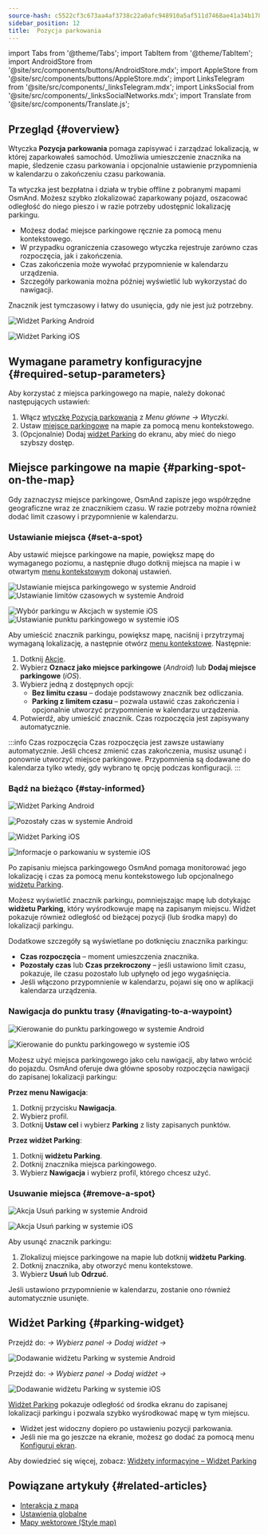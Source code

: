 ```yaml
---
source-hash: c5522cf3c673aa4af3738c22a0afc948910a5af511d7468ae41a34b1784474ea
sidebar_position: 12
title:  Pozycja parkowania
---
```

import Tabs from '@theme/Tabs';
import TabItem from '@theme/TabItem';
import AndroidStore from '@site/src/components/buttons/AndroidStore.mdx';
import AppleStore from '@site/src/components/buttons/AppleStore.mdx';
import LinksTelegram from '@site/src/components/_linksTelegram.mdx';
import LinksSocial from '@site/src/components/_linksSocialNetworks.mdx';
import Translate from '@site/src/components/Translate.js';



## Przegląd {#overview}

Wtyczka **Pozycja parkowania** pomaga zapisywać i zarządzać lokalizacją, w której zaparkowałeś samochód. Umożliwia umieszczenie znacznika na mapie, śledzenie czasu parkowania i opcjonalnie ustawienie przypomnienia w kalendarzu o zakończeniu czasu parkowania.

Ta wtyczka jest bezpłatna i działa w trybie offline z pobranymi mapami OsmAnd. Możesz szybko zlokalizować zaparkowany pojazd, oszacować odległość do niego pieszo i w razie potrzeby udostępnić lokalizację parkingu.

- Możesz dodać miejsce parkingowe ręcznie za pomocą menu kontekstowego.
- W przypadku ograniczenia czasowego wtyczka rejestruje zarówno czas rozpoczęcia, jak i zakończenia.
- Czas zakończenia może wywołać przypomnienie w kalendarzu urządzenia.
- Szczegóły parkowania można później wyświetlić lub wykorzystać do nawigacji.

Znacznik jest tymczasowy i łatwy do usunięcia, gdy nie jest już potrzebny.

<Tabs groupId="operating-systems" queryString="current-os">

<TabItem value="android" label="Android">

![Widżet Parking Android](@site/static/img/plugins/parking/parking_widget_android.png)

</TabItem>

<TabItem value="ios" label="iOS">

![Widżet Parking iOS](@site/static/img/plugins/parking/parking_widget_ios.png)

</TabItem>

</Tabs>


## Wymagane parametry konfiguracyjne {#required-setup-parameters}

Aby korzystać z miejsca parkingowego na mapie, należy dokonać następujących ustawień:

1. Włącz [wtyczkę Pozycja parkowania](../plugins/index.md#enable--disable) z *Menu główne → Wtyczki*.
2. Ustaw [miejsce parkingowe](#set-a-spot) na mapie za pomocą menu kontekstowego.
3. (Opcjonalnie) Dodaj [widżet Parking](#parking-widget) do ekranu, aby mieć do niego szybszy dostęp.


## Miejsce parkingowe na mapie {#parking-spot-on-the-map}

Gdy zaznaczysz miejsce parkingowe, OsmAnd zapisze jego współrzędne geograficzne wraz ze znacznikiem czasu. W razie potrzeby można również dodać limit czasowy i przypomnienie w kalendarzu.


### Ustawianie miejsca {#set-a-spot}

Aby ustawić miejsce parkingowe na mapie, powiększ mapę do wymaganego poziomu, a następnie długo dotknij miejsca na mapie i w otwartym [menu kontekstowym](../map/map-context-menu.md) dokonaj ustawień.

<Tabs groupId="operating-systems" queryString="current-os">

<TabItem value="android" label="Android">

![Ustawianie miejsca parkingowego w systemie Android](@site/static/img/plugins/parking/and_set_p_point_limit.png) ![Ustawianie limitów czasowych w systemie Android](@site/static/img/plugins/parking/and_set_p_point4_.png)

</TabItem>

<TabItem value="ios" label="iOS">

![Wybór parkingu w Akcjach w systemie iOS](@site/static/img/plugins/parking/ios_set_p_point2.png)  ![Ustawianie punktu parkingowego w systemie iOS](@site/static/img/plugins/parking/ios_set_p_point3_-2.png)

</TabItem>

</Tabs>

Aby umieścić znacznik parkingu, powiększ mapę, naciśnij i przytrzymaj wymaganą lokalizację, a następnie otwórz [menu kontekstowe](../map/map-context-menu.md). Następnie:

1. Dotknij [Akcje](../map/map-context-menu#actions).
2. Wybierz **Oznacz jako miejsce parkingowe** (*Android*) lub **Dodaj miejsce parkingowe** (*iOS*).
3. Wybierz jedną z dostępnych opcji:
   - **Bez limitu czasu** – dodaje podstawowy znacznik bez odliczania.
   - **Parking z limitem czasu** – pozwala ustawić czas zakończenia i opcjonalnie utworzyć przypomnienie w kalendarzu urządzenia.
4. Potwierdź, aby umieścić znacznik. Czas rozpoczęcia jest zapisywany automatycznie.

:::info Czas rozpoczęcia
Czas rozpoczęcia jest zawsze ustawiany automatycznie. Jeśli chcesz zmienić czas zakończenia, musisz usunąć i ponownie utworzyć miejsce parkingowe. Przypomnienia są dodawane do kalendarza tylko wtedy, gdy wybrano tę opcję podczas konfiguracji.
:::


### Bądź na bieżąco {#stay-informed}

<Tabs groupId="operating-systems" queryString="current-os">

<TabItem value="android" label="Android">

![Widżet Parking Android](@site/static/img/plugins/parking/parking_widget_android.png)

![Pozostały czas w systemie Android](@site/static/img/plugins/parking/and_parking_info_left.png)

</TabItem>

<TabItem value="ios" label="iOS">

![Widżet Parking iOS](@site/static/img/plugins/parking/parking_widget_ios.png)

![Informacje o parkowaniu w systemie iOS](@site/static/img/plugins/parking/ios_parking_info.png)


</TabItem>

</Tabs>

Po zapisaniu miejsca parkingowego OsmAnd pomaga monitorować jego lokalizację i czas za pomocą menu kontekstowego lub opcjonalnego [widżetu Parking](#parking-widget).

Możesz wyświetlić znacznik parkingu, pomniejszając mapę lub dotykając **widżetu Parking**, który wyśrodkowuje mapę na zapisanym miejscu. Widżet pokazuje również odległość od bieżącej pozycji (lub środka mapy) do lokalizacji parkingu.

Dodatkowe szczegóły są wyświetlane po dotknięciu znacznika parkingu:

- **Czas rozpoczęcia** – moment umieszczenia znacznika.
- **Pozostały czas** lub **Czas przekroczony** – jeśli ustawiono limit czasu, pokazuje, ile czasu pozostało lub upłynęło od jego wygaśnięcia.
- Jeśli włączono przypomnienie w kalendarzu, pojawi się ono w aplikacji kalendarza urządzenia.


### Nawigacja do punktu trasy {#navigating-to-a-waypoint}

<Tabs groupId="operating-systems" queryString="current-os">

<TabItem value="android" label="Android">

![Kierowanie do punktu parkingowego w systemie Android](@site/static/img/plugins/parking/and_navigating_to_parking.png)

</TabItem>

<TabItem value="ios" label="iOS">

![Kierowanie do punktu parkingowego w systemie iOS](@site/static/img/plugins/parking/ios_going_to_parking.png)

</TabItem>

</Tabs>

Możesz użyć miejsca parkingowego jako celu nawigacji, aby łatwo wrócić do pojazdu. OsmAnd oferuje dwa główne sposoby rozpoczęcia nawigacji do zapisanej lokalizacji parkingu:

**Przez menu Nawigacja**:

  1. Dotknij przycisku **Nawigacja**.
  2. Wybierz profil.
  3. Dotknij **Ustaw cel** i wybierz **Parking** z listy zapisanych punktów.

**Przez widżet Parking**:

  1. Dotknij **widżetu Parking**.
  2. Dotknij znacznika miejsca parkingowego.
  3. Wybierz **Nawigacja** i wybierz profil, którego chcesz użyć.


### Usuwanie miejsca {#remove-a-spot}

<Tabs groupId="operating-systems" queryString="current-os">

<TabItem value="android" label="Android">

![Akcja Usuń parking w systemie Android](@site/static/img/map/context_menu_limited_parking.png)

</TabItem>

<TabItem value="ios" label="iOS">

<!-- ![Action Delete Parking in Android](@site/static/img/map/context_menu_limited_parking.png) -->
  
![Akcja Usuń parking w systemie iOS](@site/static/img/map/context_menu_limited_parking_ios.png)

</TabItem>

</Tabs>

Aby usunąć znacznik parkingu:

1. Zlokalizuj miejsce parkingowe na mapie lub dotknij **widżetu Parking**.
2. Dotknij znacznika, aby otworzyć menu kontekstowe.
3. Wybierz **Usuń** lub **Odrzuć**.

Jeśli ustawiono przypomnienie w kalendarzu, zostanie ono również automatycznie usunięte.


## Widżet Parking {#parking-widget}

<Tabs groupId="operating-systems" queryString="current-os">

<TabItem value="android" label="Android">

Przejdź do: *<Translate android="true" ids="shared_string_menu,map_widget_config"/> → Wybierz panel → Dodaj widżet → <Translate android="true" ids="map_widget_parking"/>*

![Dodawanie widżetu Parking w systemie Android](@site/static/img/plugins/parking/and_adding_parking_widget_andr.png)

</TabItem>

<TabItem value="ios" label="iOS">

Przejdź do: *<Translate ios="true" ids="shared_string_menu,layer_map_appearance"/> → Wybierz panel → Dodaj widżet → <Translate ios="true" ids="parking_place"/>*

![Dodawanie widżetu Parking w systemie iOS](@site/static/img/plugins/parking/ios_adding_parking_widget-2.png)

</TabItem>

</Tabs>

[Widżet Parking](../widgets/info-widgets.md#parking-widget) pokazuje odległość od środka ekranu do zapisanej lokalizacji parkingu i pozwala szybko wyśrodkować mapę w tym miejscu.

- Widżet jest widoczny dopiero po ustawieniu pozycji parkowania.
- Jeśli nie ma go jeszcze na ekranie, możesz go dodać za pomocą menu [Konfiguruj ekran](../widgets/configure-screen.md).

Aby dowiedzieć się więcej, zobacz: [Widżety informacyjne – Widżet Parking](https://osmand.net/docs/user/widgets/info-widgets#parking-widget)


## Powiązane artykuły {#related-articles}

- [Interakcja z mapą](../../user/map/interact-with-map.md)
- [Ustawienia globalne](../../user/personal/global-settings.md)
- [Mapy wektorowe (Style map)](../../user/map/vector-maps.md)